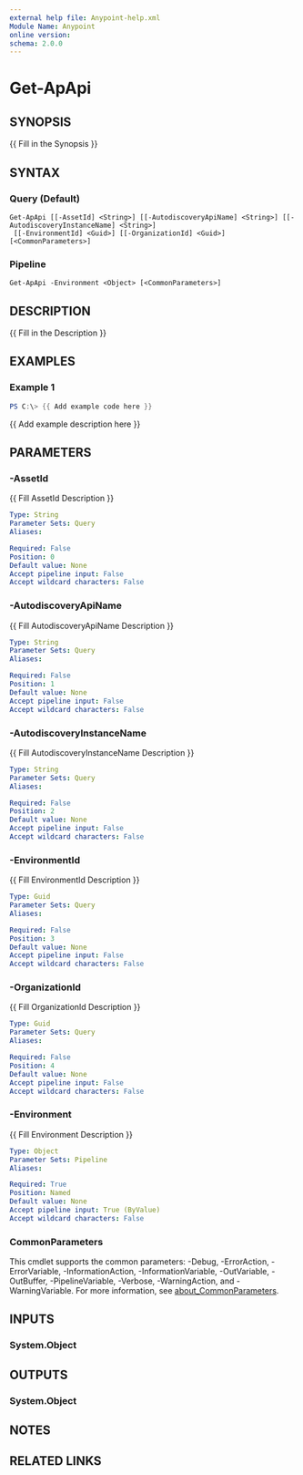 ```yaml
---
external help file: Anypoint-help.xml
Module Name: Anypoint
online version:
schema: 2.0.0
---
```


# Get-ApApi

## SYNOPSIS
{{ Fill in the Synopsis }}

## SYNTAX

### Query (Default)
```
Get-ApApi [[-AssetId] <String>] [[-AutodiscoveryApiName] <String>] [[-AutodiscoveryInstanceName] <String>]
 [[-EnvironmentId] <Guid>] [[-OrganizationId] <Guid>] [<CommonParameters>]
```

### Pipeline
```
Get-ApApi -Environment <Object> [<CommonParameters>]
```

## DESCRIPTION
{{ Fill in the Description }}

## EXAMPLES

### Example 1
```powershell
PS C:\> {{ Add example code here }}
```

{{ Add example description here }}

## PARAMETERS

### -AssetId
{{ Fill AssetId Description }}

```yaml
Type: String
Parameter Sets: Query
Aliases:

Required: False
Position: 0
Default value: None
Accept pipeline input: False
Accept wildcard characters: False
```

### -AutodiscoveryApiName
{{ Fill AutodiscoveryApiName Description }}

```yaml
Type: String
Parameter Sets: Query
Aliases:

Required: False
Position: 1
Default value: None
Accept pipeline input: False
Accept wildcard characters: False
```

### -AutodiscoveryInstanceName
{{ Fill AutodiscoveryInstanceName Description }}

```yaml
Type: String
Parameter Sets: Query
Aliases:

Required: False
Position: 2
Default value: None
Accept pipeline input: False
Accept wildcard characters: False
```

### -EnvironmentId
{{ Fill EnvironmentId Description }}

```yaml
Type: Guid
Parameter Sets: Query
Aliases:

Required: False
Position: 3
Default value: None
Accept pipeline input: False
Accept wildcard characters: False
```

### -OrganizationId
{{ Fill OrganizationId Description }}

```yaml
Type: Guid
Parameter Sets: Query
Aliases:

Required: False
Position: 4
Default value: None
Accept pipeline input: False
Accept wildcard characters: False
```

### -Environment
{{ Fill Environment Description }}

```yaml
Type: Object
Parameter Sets: Pipeline
Aliases:

Required: True
Position: Named
Default value: None
Accept pipeline input: True (ByValue)
Accept wildcard characters: False
```

### CommonParameters
This cmdlet supports the common parameters: -Debug, -ErrorAction, -ErrorVariable, -InformationAction, -InformationVariable, -OutVariable, -OutBuffer, -PipelineVariable, -Verbose, -WarningAction, and -WarningVariable. For more information, see [about_CommonParameters](http://go.microsoft.com/fwlink/?LinkID=113216).

## INPUTS

### System.Object

## OUTPUTS

### System.Object
## NOTES

## RELATED LINKS
